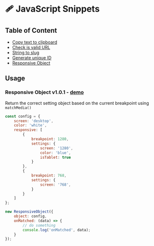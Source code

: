 # 🩹 JavaScript Snippets

## Table of Content

- [Copy text to clipboard](/copy-text-to-clipboard.js)
- [Check is valid URL](/is-valid-url.js)
- [String to slug](/string-to-slug.js)
- [Generate unique ID](/unique-id.js)
- [Responsive Object](/responsive-object.js)

## Usage

### Responsive Object v1.0.1 - [demo](/examples/responsive-object.html)

Return the correct setting object based on the current breakpoint using `matchMedia()`

```js
const config = {
    screen: 'desktop',
    color: 'white',
    responsive: [
        {
            breakpoint: 1280,
            settings: {
                screen: '1280',
                color: 'blue',
                isTablet: true
            }
        },
        {
            breakpoint: 768,
            settings: {
                screen: '768',
            }
        }
    ]
};

new ResponsiveObject({
    object: config,
    onMatched: (data) => {
        // do something
        console.log('onMatched', data);
    }
});
```